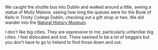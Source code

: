 We caught the shuttle bus into Dublin and walked around a
little, seeing a statue of Molly Malone, seeing how long the
queues were for the Book of Kells in Trinity College Dublin,
checking out a gift shop or two. We did wander into the
[Natural History Museum](https://www.museum.ie/Natural-History).

I don't like big cities. They are oppressive to me, particularly
unfamiliar big cities. I feel dislocated and lost. There seemed
to be a lot of beggars but you don't have to go to Ireland to
find those down and out.
